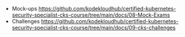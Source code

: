- Mock-ups https://github.com/kodekloudhub/certified-kubernetes-security-specialist-cks-course/tree/main/docs/08-Mock-Exams
- Challenges https://github.com/kodekloudhub/certified-kubernetes-security-specialist-cks-course/tree/main/docs/09-cks-challenges